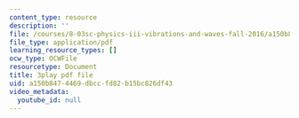 ```yaml
---
content_type: resource
description: ''
file: /courses/8-03sc-physics-iii-vibrations-and-waves-fall-2016/a150b8474469dbccfd82b15bc826df43_RhIh1zw0-BM.pdf
file_type: application/pdf
learning_resource_types: []
ocw_type: OCWFile
resourcetype: Document
title: 3play pdf file
uid: a150b847-4469-dbcc-fd82-b15bc826df43
video_metadata:
  youtube_id: null
---
```

